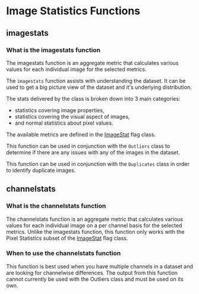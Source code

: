 # Image Statistics Functions

## imagestats

### What is the imagestats function

The imagestats function is an aggregate metric that calculates various values for each individual image for the selected metrics.  

The `imagestats` function assists with understanding the dataset.
It can be used to get a big picture view of the dataset and it's underlying distribution.

The stats delivered by the class is broken down into 3 main categories:
* statistics covering image properties,
* statistics covering the visual aspect of images,
* and normal statistics about pixel values.

The available metrics are defined in the [ImageStat](../reference/flags/imagestat.md) flag class.

This function can be used in conjunction with the `Outliers` class to determine if there are any issues with any of the images in the dataset.

This function can be used in conjunction with the `Duplicates` class in order to identify duplicate images.

## channelstats

### What is the channelstats function

The channelstats function is an aggregate metric that calculates various values for each individual image on a per channel basis for the selected metrics.
Unlike the imagestats function, this function only works with the Pixel Statistics subset of the [ImageStat](../reference/flags/imagestat.md) flag class.

### When to use the channelstats function

This function is best used when you have multiple channels in a dataset and are looking for channelwise differences.
The output from this function cannot currently be used with the Outliers class and must be used on its own.
